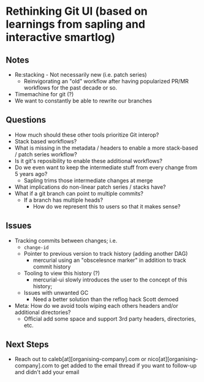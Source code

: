 # Rethinking Git UI (based on learnings from sapling and interactive smartlog)

## Notes

- Re:stacking - Not necessarily new (i.e. patch series)
    - Reinvigorating an "old" workflow after having popularized PR/MR workflows for the past decade or so.
- Timemachine for git (?) 
- We want to constantly be able to rewrite our branches

## Questions

- How much should these other tools prioritize Git interop?
- Stack based workflows?
- What is missing in the metadata / headers to enable a more stack-based / patch series workflow?
- Is it git's reposibility to enable these additional workflows?
- Do we even want to keep the intermediate stuff from every change from 5 years ago?
    - Sapling trims those intermediate changes at merge
- What implications do non-linear patch series / stacks have?
- What if a git branch can point to multiple commits?
    - If a branch has multiple heads?
        - How do we represent this to users so that it makes sense?


## Issues

- Tracking commits between changes; i.e. 
    - `change-id`
    - Pointer to previous version to track history (adding another DAG)
        - mercurial using an "obscelesnce marker" in addition to track commit history
    - Tooling to view this history (?) 
        - mercurial-ui slowly introduces the user to the concept of this history; 
    - Issues with unwanted GC
        - Need a better solution than the reflog hack Scott demoed
- Meta: How do we avoid tools wiping each others headers and/or additional directories?
    - Official add some space and support 3rd party headers, directories, etc.


## Next Steps

- Reach out to caleb[at][organising-company].com or nico[at][organising-company].com to get added to the email thread if you want to follow-up and didn't add your email
